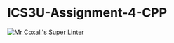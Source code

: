 # ICS3U-Assignment-4-CPP

[![Mr Coxall's Super Linter](https://github.com/marshall-demars/ICS3U-Assignment-4-CPP/workflows/Mr%20Coxall's%20Super%20Linter/badge.svg)](https://github.com/marshall-demars/ICS3U-Assignment-4-CPP/actions/)
